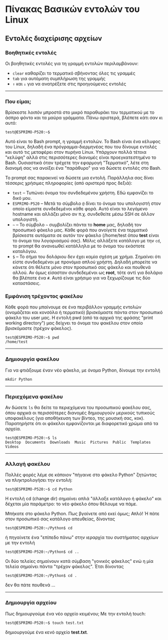 # Πίνακας Βασικών εντολών του Linux

## Εντολές διαχείρισης αρχείων

### Βοηθητικές εντολές

Οι βοηθητικές εντολές για τη γραμμή εντολών περιλαμβάνουν:

- `clear` καθαρίζει το τερματικό σβήνοντας όλες τις γραμμές
- `tab` για αυτόματη συμπλήρωση της γραμμής
- `↑` και `↓` για να ανατρέξετε στις προηγούμενες εντολές

---

### Που είμαι;

Βρίσκεστε λοιπόν μπροστά στο μικρό παραθυράκι του τερματικού με το άσπρο φόντο και τα μαύρα γράμματα. Πάνω αριστερά, βλέπετε κάτι σαν κι αυτό:

```none
test@ESPRIMO-P520:~$
```

Αυτό είναι το Bash prompt, η γραμμή εντολών. Το Bash είναι ένα κέλυφος του Linux, δηλαδή ένα πρόγραμμα-διερμηνέας που του δίνουμε εντολές και αυτό τις μεταφέρει στον πυρήνα Linux. Υπάρχουν πολλά τέτοια "κελύφη" αλλά στις περισσότερες διανομές είναι προεγκατεστημένο το Bash. Ουσιαστικά όταν τρέχετε την εφαρμογή "Τερματικό", λέτε στη διανομή σας να ανοίξει ένα "παράθυρο" για να δώσετε εντολές στο Bash.

To prompt σας παρακινεί να δώσετε μια εντολή. Παράλληλα σας δίνει τέσσερις χρήσιμες πληροφορίες (από αριστερά προς δεξιά):

- `test` – Τυπώνει όνομα του συνδεδεμένου χρήστη. Εδώ εμφανίζει το δικό μου.
- `ESPRIMO-P520` – Μετά το σύμβολο `@` δίνει το όνομα του υπολογιστή στον οποίο είμαστε συνδεδεμένοι κάθε φορά. Αυτό είναι το λεγόμενο hostname και αλλάζει μόνο αν π.χ. συνδεθείτε μέσω SSH σε άλλον υπολογιστή.
- `~` – Το σύμβολο `~` συμβολίζει πάντα το **home** μας, δηλαδή τον προσωπικό φάκελο μας. Κάθε φορά που ανοίγετε ένα τερματικό βρίσκεστε αυτόματα σε αυτόν τον φάκελο (/home/test όπου **test** είναι το όνομα του λογαριασμού σας). Μόλις αλλάξετε κατάλογο με την `cd`, το prompt θα ανανεωθεί κατάλληλα με το όνομα του εκάστοτε καταλόγου.
- `$` – Το σήμα του δολάριου δεν έχει καμία σχέση με χρήμα. Σημαίνει ότι είστε συνδεδεμένοι με προνόμια απλού χρήστη. Δηλαδή μπορείτε να κάνετε ότι θέλετε μόνο στον προσωπικό σας φάκελο και πουθενά αλλού. Αν όμως είσασταν συνδεδεμένοι ως **root**, τότε αντί για δολάριο θα βλέπατε ένα `#`. Αυτό είναι χρήσιμο για να ξεχωρίζουμε τις δύο καταστάσεις.

### Εμφάνιση τρέχοντος φακέλου

Κάθε φορά που μπαίνουμε σε ένα περιβάλλον γραμμής εντολών (ονομάζεται και κονσόλα ή τερματικό) βρισκόμαστε πάντα στον προσωπικό φάκελο του user μας. Η εντολή pwd (από τα αρχικά της φράσης "print working directory") μας δείχνει το όνομα του φακέλου στον οποίο βρισκόμαστε (τρέχον φάκελος).

```none
test@ESPRIMO-P520:~$ pwd
/home/test
```

---

### Δημιουργία φακέλου

Για να φτιάξουμε έναν νέο φάκελο, με όνομα Python, δίνουμε την εντολή

```none
mkdir Python
```

---

### Περιεχόμενα φακέλου

Αν δώσετε `ls` θα δείτε τα περιεχόμενα του προσωπικού φακέλου σας, όπου αρχικά οι περισσότερες διανομές δημιουργούν μερικούς τυπικούς υποφακέλους (για αποθήκευση των βίντεο, της μουσική σας, κοκ). Παρατηρήστε ότι οι φάκελοι εμφανίζονται με διαφορετικό χρώμα από τα αρχεία.

```none
test@ESPRIMO-P520:~$ ls
Desktop  Documents  Downloads  Music  Pictures  Public  Templates  Videos
```

---

### Αλλαγή φακέλου

Πολλές φορές λέμε σε κάποιον "πήγαινε στο φάκελο Python" ζητώντας να πληκτρολογήσει την εντολή:

```none
test@ESPRIMO-P520:~$ cd Python
```

Η εντολή cd (change dir) σημαίνει απλά "άλλαξε κατάλογο ή φάκελο" και δέχεται μία παράμετρο: το νέο φάκελο όπου θέλουμε να πάμε.

Μπήκατε στο φάκελο Python. Πως βγαίνετε από εκεί όμως; Απλό! Ή πάτε στον προσωπικό σας κατάλογο απευθείας, δίνοντας

```none
test@ESPRIMO-P520:~/Python$ cd
```

ή πηγαίνετε ένα "επίπεδο πάνω" στην ιεραρχία του συστήματος αρχείων με την εντολή

```none
test@ESPRIMO-P520:~/Python$ cd ..
```

Οι δύο τελείες σημαίνουν κατά σύμβαση "γονικός φάκελος" ενώ η μία τελεία σημαίνει πάντα "τρέχον φάκελος". Έτσι δίνοντας

```none
test@ESPRIMO-P520:~/Python$ cd .
```

δεν θα πάτε πουθενά ...

---

### Δημιουργία αρχείου

Πως δημιουργούμε ένα νέο αρχείο κειμένου; Με την εντολή touch:

```none
test@ESPRIMO-P520:~$ touch test.txt
```

δημιουργούμε ένα κενό αρχείο **test.txt**.
